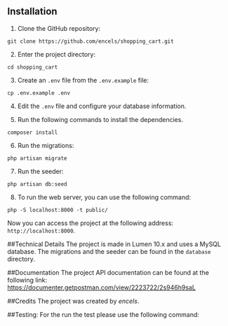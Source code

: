 ## Installation

1. Clone the GitHub repository:

```git clone https://github.com/encels/shopping_cart.git```

2. Enter the project directory:

```cd shopping_cart```

3. Create an `.env` file from the `.env.example` file:

```cp .env.example .env```

4. Edit the `.env` file and configure your database information.

5. Run the following commands to install the dependencies.

```composer install```

6. Run the migrations:

```php artisan migrate```

7. Run the seeder:

```php artisan db:seed```

8. To run the web server, you can use the following command:

```php -S localhost:8000 -t public/```

Now you can access the project at the following address: `http://localhost:8000`.

##Technical Details
The project is made in Lumen 10.x and uses a MySQL database. The migrations and the seeder can be found in the `database` directory.

##Documentation
The project API documentation can be found at the following link: https://documenter.getpostman.com/view/2223722/2s946h9saL

##Credits
The project was created by *encels*.

##Testing:
For the run the test please use the following command:

